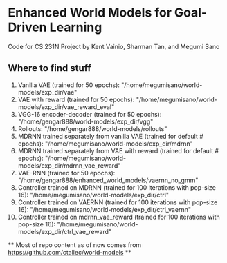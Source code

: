 # Enhanced World Models for Goal-Driven Learning
Code for CS 231N Project by Kent Vainio, Sharman Tan, and Megumi Sano

## Where to find stuff 
1. Vanilla VAE (trained for 50 epochs): "/home/megumisano/world-models/exp_dir/vae"
2. VAE with reward (trained for 50 epochs): "/home/megumisano/world-models/exp_dir/vae_reward_eval"
3. VGG-16 encoder-decoder (trained for 50 epochs): "/home/gengar888/world-models/exp_dir/vgg"
4. Rollouts: "/home/gengar888/world-models/rollouts" 
5. MDRNN trained separately from vanilla VAE (trained for default # epochs): "/home/megumisano/world-models/exp_dir/mdrnn"
6. MDRNN trained separately from VAE with reward (trained for default # epochs): "/home/megumisano/world-models/exp_dir/mdrnn_vae_reward"
7. VAE-RNN (trained for 50 epochs): "/home/gengar888/enhanced_world_models/vaernn_no_gmm"
8. Controller trained on MDRNN (trained for 100 iterations with pop-size 16): "/home/megumisano/world-models/exp_dir/ctrl"
9. Controller trained on VAERNN (trained for 100 iterations with pop-size 16): "/home/megumisano/world-models/exp_dir/ctrl_vaernn"
10. Controller trained on mdrnn_vae_reward (trained for 100 iterations with pop-size 16): "/home/megumisano/world-models/exp_dir/ctrl_vae_reward"

** Most of repo content as of now comes from https://github.com/ctallec/world-models **
